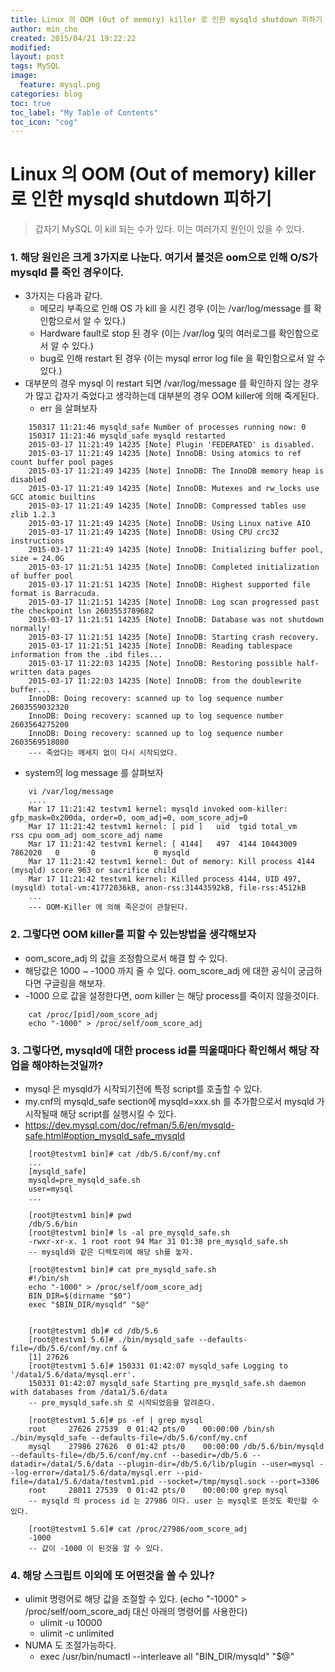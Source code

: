 ```yaml
---
title: Linux 의 OOM (Out of memory) killer 로 인한 mysqld shutdown 피하기
author: min_cho
created: 2015/04/21 19:22:22
modified:
layout: post
tags: MySQL
image:
  feature: mysql.png
categories: blog
toc: true
toc_label: "My Table of Contents"
toc_icon: "cog"
---
```



# Linux 의 OOM (Out of memory) killer 로 인한 mysqld shutdown 피하기

> 갑자기 MySQL 이 kill 되는 수가 있다. 이는 여러가지 원인이 있을 수 있다.

### 1\. 해당 원인은 크게 3가지로 나눈다. 여기서 볼것은 oom으로 인해 O/S가 mysqld 를 죽인 경우이다.

  * 3가지는 다음과 같다.
    * 메모리 부족으로 인해 OS 가 kill 을 시킨 경우 (이는 /var/log/message 를 확인함으로서 알 수 있다.)
    * Hardware fault로 stop 된 경우 (이는 /var/log 및의 여러로그를 확인함으로서 알 수 있다.)
    * bug로 인해 restart 된 경우 (이는 mysql error log file 을 확인함으로서 알 수 있다.)
  * 대부분의 경우 mysql 이 restart 되면 /var/log/message 를 확인하지 않는 경우가 많고 갑자기 죽었다고 생각하는데 대부분의 경우 OOM killer에 의해 죽게된다.
    * err 을 살펴보자

```
    150317 11:21:46 mysqld_safe Number of processes running now: 0
    150317 11:21:46 mysqld_safe mysqld restarted
    2015-03-17 11:21:49 14235 [Note] Plugin 'FEDERATED' is disabled.
    2015-03-17 11:21:49 14235 [Note] InnoDB: Using atomics to ref count buffer pool pages
    2015-03-17 11:21:49 14235 [Note] InnoDB: The InnoDB memory heap is disabled
    2015-03-17 11:21:49 14235 [Note] InnoDB: Mutexes and rw_locks use GCC atomic builtins
    2015-03-17 11:21:49 14235 [Note] InnoDB: Compressed tables use zlib 1.2.3
    2015-03-17 11:21:49 14235 [Note] InnoDB: Using Linux native AIO
    2015-03-17 11:21:49 14235 [Note] InnoDB: Using CPU crc32 instructions
    2015-03-17 11:21:49 14235 [Note] InnoDB: Initializing buffer pool, size = 24.0G
    2015-03-17 11:21:51 14235 [Note] InnoDB: Completed initialization of buffer pool
    2015-03-17 11:21:51 14235 [Note] InnoDB: Highest supported file format is Barracuda.
    2015-03-17 11:21:51 14235 [Note] InnoDB: Log scan progressed past the checkpoint lsn 2603553789682
    2015-03-17 11:21:51 14235 [Note] InnoDB: Database was not shutdown normally!
    2015-03-17 11:21:51 14235 [Note] InnoDB: Starting crash recovery.
    2015-03-17 11:21:51 14235 [Note] InnoDB: Reading tablespace information from the .ibd files...
    2015-03-17 11:22:03 14235 [Note] InnoDB: Restoring possible half-written data pages
    2015-03-17 11:22:03 14235 [Note] InnoDB: from the doublewrite buffer...
    InnoDB: Doing recovery: scanned up to log sequence number 2603559032320
    InnoDB: Doing recovery: scanned up to log sequence number 2603564275200
    InnoDB: Doing recovery: scanned up to log sequence number 2603569518080
    --- 죽었다는 메세지 없이 다시 시작되었다.
```

  * system의 log message 를 살펴보자

```
    vi /var/log/message
    ....
    Mar 17 11:21:42 testvm1 kernel: mysqld invoked oom-killer: gfp_mask=0x200da, order=0, oom_adj=0, oom_score_adj=0
    Mar 17 11:21:42 testvm1 kernel: [ pid ]   uid  tgid total_vm      rss cpu oom_adj oom_score_adj name
    Mar 17 11:21:42 testvm1 kernel: [ 4144]   497  4144 10443009  7862020   0       0             0 mysqld
    Mar 17 11:21:42 testvm1 kernel: Out of memory: Kill process 4144 (mysqld) score 963 or sacrifice child
    Mar 17 11:21:42 testvm1 kernel: Killed process 4144, UID 497, (mysqld) total-vm:41772036kB, anon-rss:31443592kB, file-rss:4512kB
    ...
    --- OOM-Killer 에 의해 죽은것이 관찰된다.
```

### 2\. 그렇다면 OOM killer를 피할 수 있는방법을 생각해보자

  * oom_score_adj 의 값을 조정함으로서 해결 할 수 있다.
  * 해당값은 1000 ~ -1000 까지 줄 수 있다. oom_score_adj 에 대한 공식이 궁금하다면 구글링을 해보자.
  * -1000 으로 값을 설정한다면, oom killer 는 해당 process를 죽이지 않을것이다.

```
    cat /proc/[pid]/oom_score_adj
    echo "-1000" > /proc/self/oom_score_adj
```

### 3\. 그렇다면, mysqld에 대한 process id를 띄울때마다 확인해서 해당 작업을 해야하는것일까?

  * mysql 은 mysqld가 시작되기전에 특정 script를 호출할 수 있다.
  * my.cnf의 mysqld_safe section에 mysqld=xxx.sh 를 추가함으로서 mysqld 가 시작될때 해당 script를 실행시킬 수 있다.
  * https://dev.mysql.com/doc/refman/5.6/en/mysqld-safe.html#option_mysqld_safe_mysqld

```
    [root@testvm1 bin]# cat /db/5.6/conf/my.cnf
    ...
    [mysqld_safe]
    mysqld=pre_mysqld_safe.sh
    user=mysql
    ...

    [root@testvm1 bin]# pwd
    /db/5.6/bin
    [root@testvm1 bin]# ls -al pre_mysqld_safe.sh
    -rwxr-xr-x. 1 root root 94 Mar 31 01:38 pre_mysqld_safe.sh
    -- mysqld와 같은 디렉토리에 해당 sh를 놓자.

    [root@testvm1 bin]# cat pre_mysqld_safe.sh
    #!/bin/sh
    echo "-1000" > /proc/self/oom_score_adj
    BIN_DIR=$(dirname "$0")
    exec "$BIN_DIR/mysqld" "$@"


    [root@testvm1 db]# cd /db/5.6
    [root@testvm1 5.6]# ./bin/mysqld_safe --defaults-file=/db/5.6/conf/my.cnf &
    [1] 27626
    [root@testvm1 5.6]# 150331 01:42:07 mysqld_safe Logging to '/data1/5.6/data/mysql.err'.
    150331 01:42:07 mysqld_safe Starting pre_mysqld_safe.sh daemon with databases from /data1/5.6/data
    -- pre_mysqld_safe.sh 로 시작되었음을 알려준다.

    [root@testvm1 5.6]# ps -ef | grep mysql
    root     27626 27539  0 01:42 pts/0    00:00:00 /bin/sh ./bin/mysqld_safe --defaults-file=/db/5.6/conf/my.cnf
    mysql    27986 27626  0 01:42 pts/0    00:00:00 /db/5.6/bin/mysqld --defaults-file=/db/5.6/conf/my.cnf --basedir=/db/5.6 --datadir=/data1/5.6/data --plugin-dir=/db/5.6/lib/plugin --user=mysql --log-error=/data1/5.6/data/mysql.err --pid-file=/data1/5.6/data/testvm1.pid --socket=/tmp/mysql.sock --port=3306
    root     28011 27539  0 01:42 pts/0    00:00:00 grep mysql
    -- mysqld 의 process id 는 27986 이다. user 는 mysql로 뜬것도 확인할 수 있다.

    [root@testvm1 5.6]# cat /proc/27986/oom_score_adj
    -1000
    -- 값이 -1000 이 된것을 알 수 있다.
```

### 4\. 해당 스크립트 이외에 또 어떤것을 쓸 수 있나?

  * ulimit 명령어로 해당 값을 조절할 수 있다. (echo "-1000" > /proc/self/oom_score_adj 대신 아래의 명령어를 사용한다)
    * ulimit -u 10000
    * ulimit -c unlimited
  * NUMA 도 조절가능하다.
    * exec /usr/bin/numactl --interleave all "BIN_DIR/mysqld" "$@"
